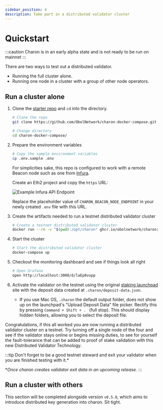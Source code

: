 ```yaml
---
sidebar_position: 4
description: Take part in a distributed validator cluster
---
```


# Quickstart

:::caution
Charon is in an early alpha state and is not ready to be run on mainnet
:::

There are two ways to test out a distributed validator.

- Running the full cluster alone.
- Running one node in a cluster with a group of other node operators.

## Run a cluster alone

1. Clone the [starter repo](https://github.com/ObolNetwork/charon-docker-compose) and `cd` into the directory.

    ```sh
    # Clone the repo
    git clone https://github.com/ObolNetwork/charon-docker-compose.git
    
    # Change directory
    cd charon-docker-compose/
    ```

1. Prepare the environment variables

    ```sh
    # Copy the sample environment variables
    cp .env.sample .env
    ```

    For simplicities sake, this repo is configured to work with a remote Beacon node such as one from [Infura](https://infura.io/). 
    
    Create an Eth2 project and copy the `https` URL:

    ![Example Infura API Endpoint](/img/example-infura-details.png)

    Replace the placeholder value of `CHARON_BEACON_NODE_ENDPOINT` in your newly created `.env` file with this URL.

1. Create the artifacts needed to run a testnet distributed validator cluster

    ```sh
    # Create a testnet distributed validator cluster
    docker run --rm -v "$(pwd):/opt/charon" ghcr.io/obolnetwork/charon:latest create cluster --cluster-dir=".charon/cluster" --withdrawal-address="0x000000000000000000000000000000000000dead"
    ``` 
1. Start the cluster
    ```sh
    # Start the distributed validator cluster
    docker-compose up
    ```
1. Checkout the monitoring dashboard and see if things look all right
    ```sh
    # Open Grafana
    open http://localhost:3000/d/laEp8vupp
    ```

1. Activate the validator on the testnet using the original [staking launchpad](https://prater.launchpad.ethereum.org/en/overview) site with the deposit data created at `.charon/deposit-data.json`. 
    - If you use Mac OS, `.charon` the default output folder, does not show up on the launchpad's "Upload Deposit Data" file picker. Rectify this by pressing `Command + Shift + . ` (full stop). This should display hidden folders, allowing you to select the deposit file. 


Congratulations, if this all worked you are now running a distributed validator cluster on a testnet. Try turning off a single node of the four and see if the validator stays online or begins missing duties, to see for yourself the fault-tolerance that can be added to proof of stake validation with this new Distributed Validator Technology. 

:::tip 
Don't forget to be a good testnet steward and exit your validator when you are finished testing with it.* 

**Once charon creates validator exit data in an upcoming release.*
:::

## Run a cluster with others

This section will be completed alongside version `v0.5.0`, which aims to introduce distributed key generation into charon. Sit tight.
<!--

Subsections for run as a group:

- Prepare dkg config
- Run DKG
- Prepare node
- Activate deposit data
-->
